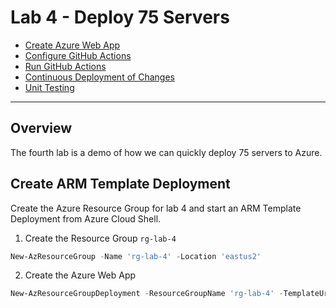 # Lab 4 - Deploy 75 Servers

- [Create Azure Web App](#Create-Azure-Web-App)
- [Configure GitHub Actions](#Configure-GitHub-Actions)
- [Run GitHub Actions](#Run-GitHub-Actions)
- [Continuous Deployment of Changes](#Continuous-Deployment-of-Changes)
- [Unit Testing](#Unit-Testing)

---

## Overview

The fourth lab is a demo of how we can quickly deploy 75 servers to Azure.

## Create ARM Template Deployment

Create the Azure Resource Group for lab 4 and start an ARM Template Deployment from Azure Cloud Shell.

1. Create the Resource Group `rg-lab-4`

```powershell
New-AzResourceGroup -Name 'rg-lab-4' -Location 'eastus2'
```

2. Create the Azure Web App

```powershell
New-AzResourceGroupDeployment -ResourceGroupName 'rg-lab-4' -TemplateUri https://raw.githubusercontent.com/softchoice-corp/DevOpsBootcamp/master/lab_4/75serversolution.deploy.json -Verbose
```
